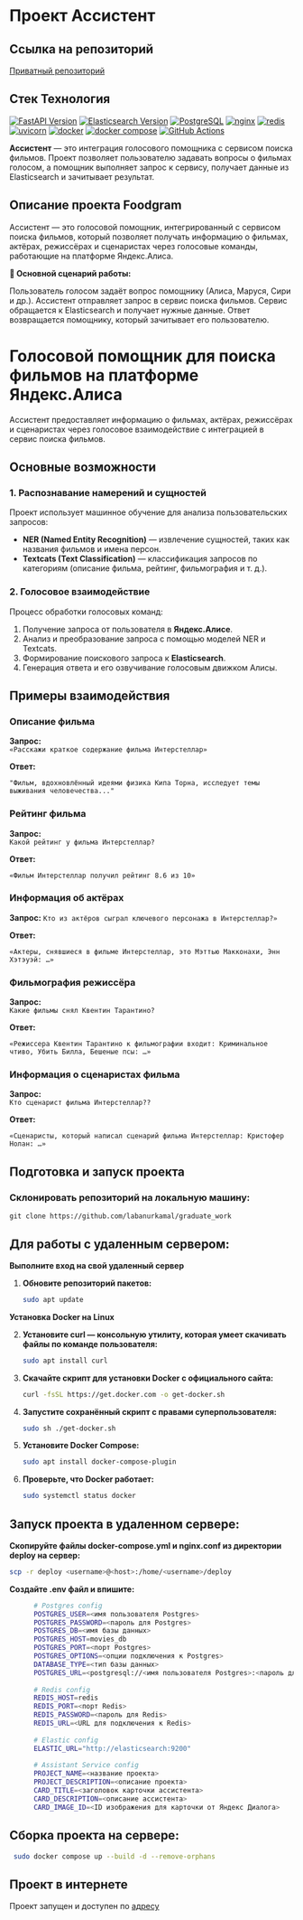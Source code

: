 # Проект Ассистент

## Ссылка на репозиторий
   [Приватный репозиторий](https://github.com/labanurkamal/graduate_work)

## Стек Технология

[![FastAPI Version](https://img.shields.io/badge/FastAPI-v0.115.0-blue?logo=fastapi)](https://fastapi.tiangolo.com/release-notes/#01150)
[![Elasticsearch Version](https://img.shields.io/badge/Elasticsearch-v8.15.1-orange?logo=elasticsearch)](https://www.elastic.co/guide/en/elasticsearch/reference/current/release-notes-8.15.1.html)
[![PostgreSQL](https://img.shields.io/badge/PostgreSQL-v16-blue?style=flat-square&logo=PostgreSQL)](https://www.postgresql.org/docs/release/16.0/)
[![nginx](https://img.shields.io/badge/NGINX-v1.27.4-blue?style=flat-square&logo=nginx)](https://nginx.org/ru/)
[![redis](https://img.shields.io/docker/v/_/redis?sort=semver&label=Redis&logo=Redis)](https://redis.io)
[![uvicorn](https://img.shields.io/badge/uvicorn-v0.34.0-blue?style=flat-square&logo=uvicorn)](https://gunicorn.org/)
[![docker](https://img.shields.io/badge/Docker-v25.0.3-blue?style=flat-square&logo=docker)](https://www.docker.com/)
[![docker compose](https://img.shields.io/badge/docker%20compose-v2.24.6-blue?style=flat-square&logo=docker)](https://docs.docker.com/compose/)
[![GitHub Actions](https://img.shields.io/badge/GitHub%20Actions-v3.2.5-blue?style=flat-square&logo=GitHub%20actions)](https://github.com/features/actions)

**Ассистент** — это интеграция голосового помощника с сервисом поиска фильмов. Проект позволяет пользователю задавать вопросы о фильмах голосом, а помощник выполняет запрос к сервису, получает данные из Elasticsearch и зачитывает результат.

## Описание проекта Foodgram

Ассистент — это голосовой помощник, интегрированный с сервисом поиска фильмов, который позволяет получать информацию о фильмах, актёрах, режиссёрах и сценаристах через голосовые команды, работающие на платформе Яндекс.Алиса.

**🔹 Основной сценарий работы:**

Пользователь голосом задаёт вопрос помощнику (Алиса, Маруся, Сири и др.).
Ассистент отправляет запрос в сервис поиска фильмов.
Сервис обращается к Elasticsearch и получает нужные данные.
Ответ возвращается помощнику, который зачитывает его пользователю.


# Голосовой помощник для поиска фильмов на платформе Яндекс.Алиса

Ассистент предоставляет информацию о фильмах, актёрах, режиссёрах и сценаристах через голосовое взаимодействие с интеграцией в сервис поиска фильмов.

## Основные возможности

### 1. Распознавание намерений и сущностей  
Проект использует машинное обучение для анализа пользовательских запросов:  
- **NER (Named Entity Recognition)** — извлечение сущностей, таких как названия фильмов и имена персон.  
- **Textcats (Text Classification)** — классификация запросов по категориям (описание фильма, рейтинг, фильмография и т. д.).  

### 2. Голосовое взаимодействие  
Процесс обработки голосовых команд:  
1. Получение запроса от пользователя в **Яндекс.Алисе**.  
2. Анализ и преобразование запроса с помощью моделей NER и Textcats.  
3. Формирование поискового запроса к **Elasticsearch**.  
4. Генерация ответа и его озвучивание голосовым движком Алисы. 

## Примеры взаимодействия

###  Описание фильма
**Запрос:**  
`«Расскажи краткое содержание фильма Интерстеллар»`

**Ответ:**  
```text
"Фильм, вдохновлённый идеями физика Кипа Торна, исследует темы выживания человечества..."
```

###  Рейтинг фильма
**Запрос:**  
`Какой рейтинг у фильма Интерстеллар?`

**Ответ:**  
```text
«Фильм Интерстеллар получил рейтинг 8.6 из 10»
```

###  Информация об актёрах
**Запрос:**
`Кто из актёров сыграл ключевого персонажа в Интерстеллар?»`

**Ответ:**  
```text
«Актеры, снявшиеся в фильме Интерстеллар, это Мэттью Макконахи, Энн Хэтэуэй: …»
```

###  Фильмография режиссёра
**Запрос:**  
`Какие фильмы снял Квентин Тарантино?`

**Ответ:**  
```text
«Режиссера Квентин Тарантино к фильмографии входит: Криминальное чтиво, Убить Билла, Бешеные псы: …»
```

###  Информация о сценаристах фильма
**Запрос:**  
`Кто сценарист фильма Интерстеллар??`

**Ответ:**  
```text
«Сценаристы, который написал сценарий фильма Интерстеллар: Кристофер Нолан: …»
```

## Подготовка и запуск проекта
### Склонировать репозиторий на локальную машину:
```git
git clone https://github.com/labanurkamal/graduate_work
```
## Для работы с удаленным сервером:
**Выполните вход на свой удаленный сервер**
1. **Обновите репозиторий пакетов:**
   ```bash
   sudo apt update
   ```
**Установка Docker на Linux**

2. **Установите curl — консольную утилиту, которая умеет скачивать файлы по команде пользователя:**
   ```bash
   sudo apt install curl
   ```

3. **Скачайте скрипт для установки Docker с официального сайта:**
   ```bash
   curl -fsSL https://get.docker.com -o get-docker.sh 
   ```

4. **Запустите сохранённый скрипт с правами суперпользователя:**
   ```bash
   sudo sh ./get-docker.sh 
   ```

5. **Установите Docker Compose:**
   ```bash
   sudo apt install docker-compose-plugin
   ```

6. **Проверьте, что Docker работает:**
   ```bash
   sudo systemctl status docker
   ```
## Запуск проекта в удаленном сервере:

**Скопируйте файлы docker-compose.yml и nginx.conf из директории deploy на сервер:**
   ```bash
   scp -r deploy <username>@<host>:/home/<username>/deploy
   ```
**Cоздайте .env файл и впишите:**
   ```bash
         # Postgres config
         POSTGRES_USER=<имя пользователя Postgres>
         POSTGRES_PASSWORD=<пароль для Postgres>
         POSTGRES_DB=<имя базы данных>
         POSTGRES_HOST=movies_db
         POSTGRES_PORT=<порт Postgres>
         POSTGRES_OPTIONS=<опции подключения к Postgres>
         DATABASE_TYPE=<тип базы данных>
         POSTGRES_URL=<postgresql://<имя пользователя Postgres>:<пароль для Postgres>@movies_db:<порт Postgres>/<имя базы данных>
         
         # Redis config
         REDIS_HOST=redis
         REDIS_PORT=<порт Redis>
         REDIS_PASSWORD=<пароль для Redis>
         REDIS_URL=<URL для подключения к Redis>
         
         # Elastic config
         ELASTIC_URL="http://elasticsearch:9200"
         
         # Assistant Service config
         PROJECT_NAME=<название проекта>
         PROJECT_DESCRIPTION=<описание проекта>
         CARD_TITLE=<заголовок карточки ассистента>
         CARD_DESCRIPTION=<описание ассистента>
         CARD_IMAGE_ID=<ID изображения для карточки от Яндекс Диалога>

   ```

## Сборка проекта на сервере:
   ```bash
    sudo docker compose up --build -d --remove-orphans
   ```

## Проект в интернете
Проект запущен и доступен по [адресу](https://practix.zapto.org/)
